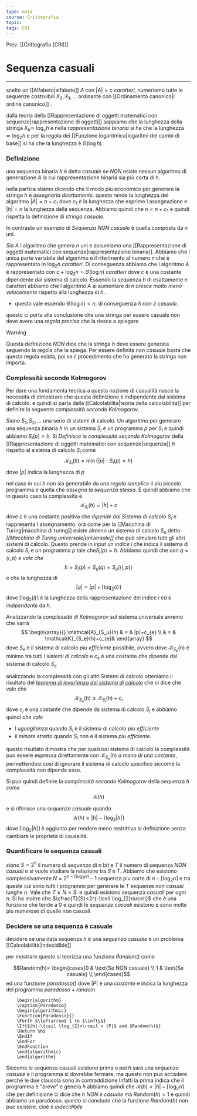 ```yaml
---
type: nota
course: Crittografia
topic: 
tags: CRI
---
```


Prev: [[Crittografia (CRI)]]

# Sequenza casuali
---
scelto un [[Alfabeto|alfabeto]] $A$ con $|A|=c$ _caratteri_, numeriamo tutte le sequenze costruibili $X_{0},X_{1},\dots$  ordinante con [[Ordinamento canonico|l ordine canonico]] .

dalla teoria della [[Rappresentazione di oggetti matematici con sequenze|rappresentazione di oggetti]] sappiamo che la lunghezza della stringa $X_{h} \simeq$  $\log_{c}h$ e nella _rappresentazione binaria_ si ha che la lunghezza $\simeq \log_{2}h$ e per la regola dei [[Funzione logaritmica|logaritmi del cambi di base]] si ha che la lunghezza è $\Theta(\log h)$

### Definizione
una sequenza binaria $h$ è detta _casuale_ se _NON_ esiste nessun algoritmo di generazione $A$ la cui rappresentazione binaria sia più corta di $h$.

nella partica stiamo dicendo che il modo piu economico per generare la stringa $h$ è _assegnarla direttamente_. questo rende la lunghezza del algoritmo $|A|=n+ c_{1}$ dove $c_{1}$ è la lunghezza che esprime l assegnazione e $|h|=n$ la lunghezza della sequenza. Abbiamo quindi che $n<n+c_{1}$ e quindi rispetta la  definizione di _stringa casuale_.

In contrasto un esempio di _Sequenza NON casuale_ è quella composta da $n$ uni.

_Sia_ $A$ l algoritmo che genera $n$ uni e assumiamo una [[Rappresentazione di oggetti matematici con sequenze|rappresentazione binaria]]. 
Abbiamo che l unica parte variabile del algoritmo è il riferimento al numero $n$  che è rappresentato in $\log_{2}n$ _caratteri_. Di conseguenza abbiamo che l algoritmo $A$ è rappresentato con $c+\log_{2} n=\Theta(\log n)$ _caratteri_ dove $c$ è una costante dipendente dal sistema di calcolo.
Essendo la sequenza $h$ di esattamente $n$ caratteri abbiamo che l algoritmo $A$ al aumentare di $n$ _cresce molto meno velocemente_ rispetto alla lunghezza di $h$ .
- questo vale essendo $\Theta(\log n) < n$. 
di conseguenza $h$ _non è casuale_.


questo ci porta alla conclusione che una stringa per essere casuale non deve avere una _regola precisa_ che la riesce a spiegare

> [!warning]
> Questa definizione _NON_ dice che la stringa  $h$ deve essere generata seguendo la regola che la spiega. Per essere definita _non casuale_ basta che questa regola esista,  poi se il procedimento che ha generato la stringa  non importa.  

### Complessità secondo Kolmogorov
Per dare una fondamenta teorica a questa nozione di casualità nasce la necessita di dimostrare che questa definizione è indipendente dal sistema di calcolo. e quindi si parta dalla [[Calcolabilità|teoria della calcolabilita]] per definire la seguente _complessità secondo Kolmogorov_.

_Siano_ $S_{1},S_{2},\dots$ una serie di sistemi di calcolo. Un algoritmo per generare una sequenza binaria $h$ in un sistema $S_{i}$ è un programma $p$ per $S_{i}$ e quindi abbiamo $S_{i}(p) = h$.
Si _Definisce_ la _complessità secondo Kolmogorov_ della [[Rappresentazione di oggetti matematici con sequenze|sequenza]] $h$  rispetto al sistema di calcolo $S_{i}$ come
$$\mathcal{K}_{S_{i}}(h)= \min\{|p|: S_{i}(p)=h\}$$
dove $|p|$ indica la lunghezza di $p$


nel caso in cui $h$ non sia generabile da una _regola semplice_ il piu piccolo programma e quella che _assegna la sequenza stessa_. 
E quindi abbiamo che in questo caso la complessità è
$$\mathcal{K}_{S_{i}}(h)=|h|+c$$
dove $c$ è una costante positiva che _dipende dal Sistema di calcolo_ $S_{i}$ e rappresenta l assegnamento. 
ora come per la [[Macchina di Turing|macchina di turing]]  esiste almeno un sistema di calcolo $S_{u}$ detto _[[Macchina di Turing universale|universale]]_ che può simulare tutti gli altri sistemi di calcolo.
Questo prende in input _un indice_ $i$ che indica il sistema di calcolo $S_{i}$ e un programma $p$  tale che$S_{i}(p)=h$. 
Abbiamo quindi  che con  $q =\langle i,p\rangle$ e _vale che_
$$h = S_{i}(p)=S_{u}(q)=S_{u}(\langle i,p\rangle)$$
e che la lunghezza di $$|q|= |p| + \lceil \log_{2}(i) \rceil$$
dove $\lceil \log_{2}(i) \rceil$ è la lunghezza della rappresentazione del indice $i$ ed è _indipendente_ da $h$. 

Analizzando la _complessità di Kolmogorov_ sul sistema universale avremo che varrà
$$
\begin{array}{}
\mathcal{K}_{S_u}(h)  & =  & |p|+c_{e}   \\
	 & =  & \mathcal{K}_{S_e}(h)+c_{e}& 
\end{array}
$$
dove $S_{e}$ è il sistema di calcolo _piu efficiente_ possibile, ovvero dove $\mathcal{K}_{S_e}(h)$ è minimo tra tutti i _sistemi di calcolo_ e
$c_{e}$ è una costante che dipende dal sistema di calcolo $S_{e}$


analizzando la complessità con gli altri Sistemi di calcolo otteniamo il risultato del _[teorema di invarianza del sistema di calcolo](https://en.wikipedia.org/wiki/Kolmogorov_complexity#Kolmogorov_randomness)_ che ci dice che vale che 
$$\mathcal{K}_{S_u}(h) \leq \mathcal{K}_{S_i}(h) +c_{i}$$
dove $c_{i}$ è una costante che dipende da sistema di calcolo $S_i$
e abbiamo quindi _che vale_
- l _uguaglianza_ quando $S_{i}$ è il sistema di calcolo _piu efficiente_
- il _minore stretto_ quando $S_{i}$ non è il sistema _piu efficiente_.

questo risultato dimostra che per qualsiasi sistema di calcolo la complessità puo essere espressa direttamente con $\mathcal{K}_{S_u}(h)$ _a meno di una costante_, permettendoci cosi di ignorare il sistema di calcolo specifico siccome la complessità non dipende esso.

Si puo quindi definire la _complessità secondo Kolmogorov_ della sequenza $h$ _come_
$$\mathcal{K}(h)$$

e si rifinisce una _sequenza casuale_ quando $$\mathcal{K}(h) \geq |h|- \lceil \log_{2}|h| \rceil$$
dove $\lceil \log_{2}|h| \rceil$ è aggiunto per rendere meno restrittiva la definizione senza cambiare le proprietà di causalità.


### Quantificare le sequenza casuali
_siano_  $S= 2^{n}$ il numero di _sequenze_ di $n$ bit e $T$ il numero di sequenza _NON casuali_ e si vuole studiare la relazione tra $S$ e $T$.
Abbiamo che esistono complessivamente $N=2^{n-\lceil \log_{2}n\rceil}-1$ sequenza piu corte di $n-\lceil \log_{2}n\rceil$ e tra queste cui sono tutti i programmi per generare le $T$ sequenze _non casuali_ lunghe $n$. 
Vale che $T \leq N < S$. e quindi esistono sequenza _casuali_ per ogni $n$. 
Si ha inoltre che $\cfrac{T}{S}<2^{-\lceil \log_{2}n\rceil}$ che è una funzione che tende a $0$ e quindi le _sequenze casuali_ esistono e sono molte piu numerose di quelle non casuali


### Decidere se una sequenza è casuale
decidere se una data sequenza $h$ è una _sequenza casuale_ è un problema [[Calcolabilità|indecidible]]

per mostrare questo si teorizza  una funziona $Random()$ come

$$Random(h)=
\begin{cases}0 &   \text{Se NON casuale} \\ 1  & \text{Se casuale} \\
\end{cases}$$
ed una funzione $paradosso()$ dove $|P|$ è una _costante_ e indica la lunghezza del programma $paradosso + random$.

```pseudo
	\begin{algorithm}
	\caption{Paradosso}
	\begin{algorithmic}
	\Function{Paradosso}{}
	\For{h $\leftarrow$ 1 to $\infty$}
	\If{$|h|-\lceil \log_{2}n\rceil > |P|$ and $Random(h)$}
	\Return $h$
	\EndIf
	\EndFor 
	\EndFunction
	\end{algorithmic}
	\end{algorithm}
```
Siccome le sequenza casuali esistono prima o poi $h$ sarà una _sequenza casuale_ e il programma si dovrebbe fermare, ma questo non puo accadere perché le due clausola sono in contraddizione
Infatti la prima indica che il programma è "_breve_" e genera $h$ abbiamo quindi che $\mathcal{K}(h) < |h|-\lceil \log_{2}n\rceil$  che per definizione ci dice che $h$ _NON è casuale_ ma $Random(h)=1$ e quindi abbiamo un paradosso.
questo ci conclude che la funzione $Random(h)$ non puo esistere. cioè è _indecidibile_



